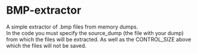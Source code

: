 # BMP-extractor

A simple extractor of .bmp files from memory dumps.  
In the code you must specify the source_dump (the file with your dump) from which the files will be extracted. As well as the CONTROL_SIZE above which the files will not be saved.
